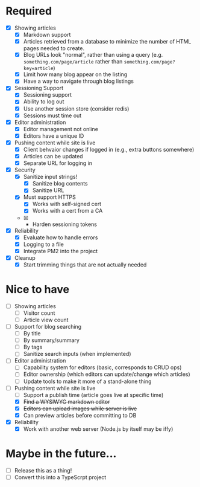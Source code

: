 # Required
- [X] Showing articles
	- [x] Markdown support
	- [x] Articles retrieved from a database to minimize the number of HTML pages needed to create.
	- [x] Blog URLs look "normal", rather than using a query (e.g. ```something.com/page/article``` rather than  ```something.com/page?key=article```)
	- [X] Limit how many blog appear on the listing
	- [X] Have a way to navigate through blog listings
- [X] Sessioning Support
	- [x] Sessioning support 
	- [x] Ability to log out
	- [X] Use another session store (consider redis)
	- [X] Sessions must time out
- [X] Editor administration
	- [X] Editor management not online
	- [X] Editors have a unique ID
- [X] Pushing content while site is live
	- [x] Client behvaior changes if logged in (e.g., extra buttons somewhere)
	- [x] Articles can be updated
	- [x] Separate URL for logging in
- [X] Security
	- [X] Sanitize input strings!
		- [X] Sanitize blog contents
		- [X] Sanitize URL
	- [X] Must support HTTPS
		- [X] Works with self-signed cert
		- [X] Works with a cert from a CA
	- [X] - Harden sessioning tokens
- [X] Reliability
	- [X] Evaluate how to handle errors 
	- [X] Logging to a file
	- [X] Integrate PM2 into the project
- [X] Cleanup
	- [X] Start trimming things that are not actually needed

# Nice to have
- [ ] Showing articles
	- [ ] Visitor count
	- [ ] Article view count
- [ ] Support for blog searching
	- [ ] By title
	- [ ] By summary/summary
	- [ ] By tags
	- [ ] Sanitize search inputs (when implemented)
- [ ] Editor administration
	- [ ] Capability system for editors (basic, corresponds to CRUD ops)
	- [ ] Editor ownership (which editors can update/change which articles)
	- [ ] Update tools to make it more of a stand-alone thing
- [ ] Pushing content while site is live
	- [ ] Support a publish time (article goes live at specific time)
	- [X] ~~Find a WYSIWYG markdown editor~~
	- [X] ~~Editors can upload images while server is live~~
	- [x] Can preview articles before committing to DB
- [X] Reliability
	- [X] Work with another web server (Node.js by itself may be iffy)

# Maybe in the future...
- [ ] Release this as a thing!
- [ ] Convert this into a TypeScrpt project